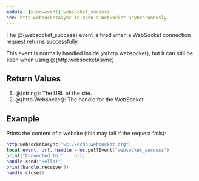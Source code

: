 ```yaml
---
module: [kind=event] websocket_success
see: http.websocketAsync To open a WebSocket asynchronously.
---
```


The @{websocket_success} event is fired when a WebSocket connection request returns successfully.

This event is normally handled inside @{http.websocket}, but it can still be seen when using @{http.websocketAsync}.

## Return Values
1. @{string}: The URL of the site.
2. @{http.Websocket}: The handle for the WebSocket.

## Example
Prints the content of a website (this may fail if the request fails):
```lua
http.websocketAsync("ws://echo.websocket.org")
local event, url, handle = os.pullEvent("websocket_success")
print("Connected to " .. url)
handle.send("Hello!")
print(handle.receive())
handle.close()
```
